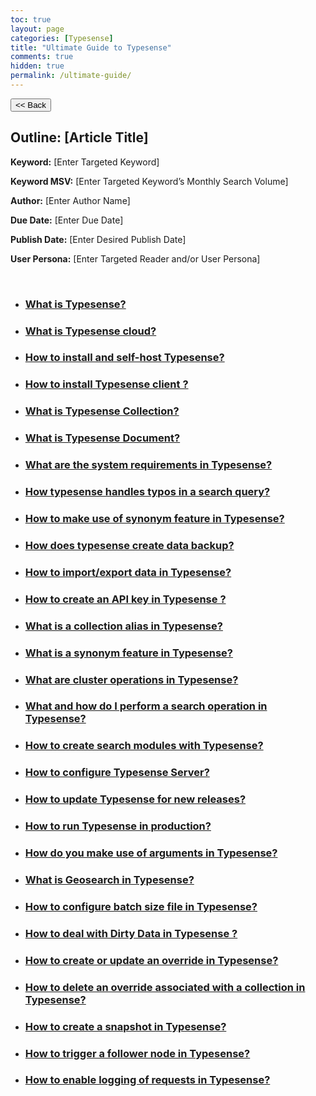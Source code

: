 ```yaml
---
toc: true
layout: page
categories: [Typesense]
title: "Ultimate Guide to Typesense"
comments: true
hidden: true
permalink: /ultimate-guide/
---
```


<button class="back-button" onclick="window.history.back()"><< Back</button>

## Outline: [Article Title]

**Keyword:** [Enter Targeted Keyword]

**Keyword MSV:** [Enter Targeted Keyword’s Monthly Search Volume]

**Author:** [Enter Author Name]

**Due Date:** [Enter Due Date]

**Publish Date:** [Enter Desired Publish Date]

**User Persona:** [Enter Targeted Reader and/or User Persona]

<br>

<ul>
<li><h3><a href="https://aviyelverse.github.io/Aviyel-Blogs-Review/what-is-typesense/">What is Typesense?</a></h3>
<li><h3><a href="https://aviyelverse.github.io/Aviyel-Blogs-Review/what-is-typesense-cloud/">What is Typesense cloud?</a></h3>
<li><h3><a href="https://aviyelverse.github.io/Aviyel-Blogs-Review/how-to-install-and-self-host-typesense/">How to install and self-host Typesense?</a></h3>
<li><h3><a href="https://aviyelverse.github.io/Aviyel-Blogs-Review/how-to-install-typesense-client/">How to install Typesense client ?</a></h3>
<li><h3><a href="https://aviyelverse.github.io/Aviyel-Blogs-Review/what-is-typesense-collection/">What is Typesense Collection?</a></h3>
<li><h3><a href="https://aviyelverse.github.io/Aviyel-Blogs-Review/what-is-typesense-documents/">What is Typesense Document?</a></h3>
<li><h3><a href="https://aviyelverse.github.io/Aviyel-Blogs-Review/what-are-the-system-requirements-in-typesense/">What are the system requirements in Typesense?</a></h3>
<li><h3><a href="https://aviyelverse.github.io/Aviyel-Blogs-Review/how-typesense-handles-typos/">How typesense handles typos in a search query?</a></h3>
<li><h3><a href="https://aviyelverse.github.io/Aviyel-Blogs-Review/make-use-of-typesense-synonym-feature/">How to make use of synonym feature in Typesense?</a></h3>
<li><h3><a href="https://aviyelverse.github.io/Aviyel-Blogs-Review/how-does-typesense-create-data-backup/">How does typesense create data backup?</a></h3>
<li><h3><a href="https://aviyelverse.github.io/Aviyel-Blogs-Review/how-to-import-export-data-typesense/">How to import/export data in Typesense?</a></h3>
<li><h3><a href="https://aviyelverse.github.io/Aviyel-Blogs-Review/how-to-create-api-key-typesense/">How to create an API key in Typesense ?</a></h3>
<li><h3><a href="https://aviyelverse.github.io/Aviyel-Blogs-Review/what-is-collection-alias-typesense/">What is a collection alias in Typesense?</a></h3>
<li><h3><a href="https://aviyelverse.github.io/Aviyel-Blogs-Review/what-is-synonym-feature-typesense">What is a synonym feature in Typesense?</a></h3>
<li><h3><a href="https://aviyelverse.github.io/Aviyel-Blogs-Review/what-are-cluster-operations-in-typesense/">What are cluster operations in Typesense?</a></h3>
<li><h3><a href="https://aviyelverse.github.io/Aviyel-Blogs-Review/search-operations-typesense/">What and how do I perform a search operation in Typesense?</a></h3>
<li><h3><a href="https://aviyelverse.github.io/Aviyel-Blogs-Review/how-to-create-search-modules-with-typesense/">How to create search modules with Typesense?</a></h3>
<li><h3><a href="https://aviyelverse.github.io/Aviyel-Blogs-Review/how-to-configure-typesense-server/">How to configure Typesense Server?</a></h3>
<li><h3><a href="https://aviyelverse.github.io/Aviyel-Blogs-Review/how-to-update-typesense-for-new-releases/">How to update Typesense for new releases?</a></h3>
<li><h3><a href="https://aviyelverse.github.io/Aviyel-Blogs-Review/how-to-run-typesense-in-production/">How to run Typesense in production?</a></h3>
<li><h3><a href="https://aviyelverse.github.io/Aviyel-Blogs-Review/how-to-make-use-of-arguments-typesense/">How do you make use of arguments in Typesense?</a></h3>
<li><h3><a href="https://aviyelverse.github.io/Aviyel-Blogs-Review/what-is-geosearch-typesense/">What is Geosearch in Typesense?</a></h3>
<li><h3><a href="https://aviyelverse.github.io/Aviyel-Blogs-Review/how-to-config-batch-file-size-typesense/">How to configure batch size file in Typesense?</a></h3>
<li><h3><a href="https://aviyelverse.github.io/Aviyel-Blogs-Review/how-to-deal-dirty-data-typesense/">How to deal with Dirty Data in Typesense ?</a></h3>
<li><h3><a href="https://aviyelverse.github.io/Aviyel-Blogs-Review/how-to-create-update-override-typesense/">How to create or update an override in Typesense?</a></h3>
<li><h3><a href="https://aviyelverse.github.io/Aviyel-Blogs-Review/how-to-delete-override-collection-typesense/">How to delete an override associated with a collection in Typesense?</a></h3>
<li><h3><a href="https://aviyelverse.github.io/Aviyel-Blogs-Review/how-to-create-a-snapshot-typesense/">How to create a snapshot in Typesense?</a></h3>
<li><h3><a href="https://aviyelverse.github.io/Aviyel-Blogs-Review/how-to-trigger-a-follower-node-typesense/">How to trigger a follower node in Typesense?</a></h3>
<li><h3><a href="https://aviyelverse.github.io/Aviyel-Blogs-Review/how-to-enable-logging-request-typesense/">How to enable logging of requests in Typesense?</a></h3>
